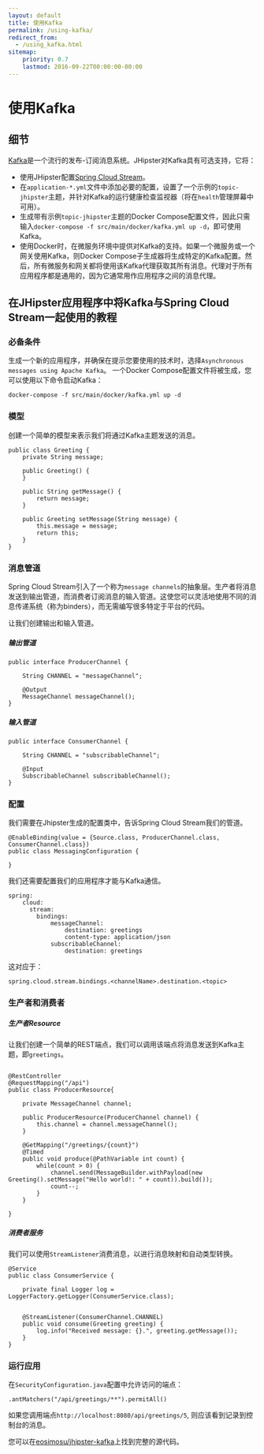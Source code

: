 ```yaml
---
layout: default
title: 使用Kafka
permalink: /using-kafka/
redirect_from:
  - /using_kafka.html
sitemap:
    priority: 0.7
    lastmod: 2016-09-22T00:00:00-00:00
---
```


# <i class="fa fa-envelope"></i> 使用Kafka

## 细节

[Kafka](http://kafka.apache.org/)是一个流行的发布-订阅消息系统。JHipster对Kafka具有可选支持，它将：

- 使用JHipster配置[Spring Cloud Stream](https://cloud.spring.io/spring-cloud-stream/)。
- 在`application-*.yml`文件中添加必要的配置，设置了一个示例的`topic-jhipster`主题，并针对Kafka的运行健康检查监视器（将在`health`管理屏幕中可用）。
- 生成带有示例`topic-jhipster`主题的Docker Compose配置文件，因此只需输入`docker-compose -f src/main/docker/kafka.yml up -d`，即可使用Kafka。
- 使用Docker时，在微服务环境中提供对Kafka的支持。如果一个微服务或一个网关使用Kafka，则Docker Compose子生成器将生成特定的Kafka配置。然后，所有微服务和网关都将使用该Kafka代理获取其所有消息。代理对于所有应用程序都是通用的，因为它通常用作应用程序之间的消息代理。

## 在JHipster应用程序中将Kafka与Spring Cloud Stream一起使用的教程

### 必备条件

生成一个新的应用程序，并确保在提示您要使用的技术时，选择`Asynchronous messages using Apache Kafka`。 一个Docker Compose配置文件将被生成，您可以使用以下命令启动Kafka：

`docker-compose -f src/main/docker/kafka.yml up -d`


### 模型

创建一个简单的模型来表示我们将通过Kafka主题发送的消息。

```
public class Greeting {
    private String message;

    public Greeting() {
    }

    public String getMessage() {
        return message;
    }

    public Greeting setMessage(String message) {
        this.message = message;
        return this;
    }
}

```

### 消息管道

Spring Cloud Stream引入了一个称为`message channels`的抽象层。生产者将消息发送到输出管道，而消费者订阅消息的输入管道。这使您可以灵活地使用不同的消息传递系统（称为binders），而无需编写很多特定于平台的代码。

让我们创建输出和输入管道。

##### 输出管道
```
public interface ProducerChannel {

    String CHANNEL = "messageChannel";

    @Output
    MessageChannel messageChannel();
}
```

##### 输入管道
```
public interface ConsumerChannel {

    String CHANNEL = "subscribableChannel";

    @Input
    SubscribableChannel subscribableChannel();
}
```


### 配置

我们需要在Jhipster生成的配置类中，告诉Spring Cloud Stream我们的管道。

```
@EnableBinding(value = {Source.class, ProducerChannel.class, ConsumerChannel.class})
public class MessagingConfiguration {

}
```

我们还需要配置我们的应用程序才能与Kafka通信。

```
spring:
    cloud:
      stream:
        bindings:
            messageChannel:
                destination: greetings
                content-type: application/json
            subscribableChannel:
                destination: greetings

```

这对应于：

`spring.cloud.stream.bindings.<channelName>.destination.<topic>`


### 生产者和消费者

##### 生产者Resource
让我们创建一个简单的REST端点，我们可以调用该端点将消息发送到Kafka主题，即`greetings`。

```

@RestController
@RequestMapping("/api")
public class ProducerResource{

    private MessageChannel channel;

    public ProducerResource(ProducerChannel channel) {
        this.channel = channel.messageChannel();
    }

    @GetMapping("/greetings/{count}")
    @Timed
    public void produce(@PathVariable int count) {
        while(count > 0) {
            channel.send(MessageBuilder.withPayload(new Greeting().setMessage("Hello world!: " + count)).build());
            count--;
        }
    }

}
```

##### 消费者服务

我们可以使用`StreamListener`消费消息，以进行消息映射和自动类型转换。

```
@Service
public class ConsumerService {

    private final Logger log = LoggerFactory.getLogger(ConsumerService.class);


    @StreamListener(ConsumerChannel.CHANNEL)
    public void consume(Greeting greeting) {
        log.info("Received message: {}.", greeting.getMessage());
    }
}

```

### 运行应用

在`SecurityConfiguration.java`配置中允许访问的端点：

`.antMatchers("/api/greetings/**").permitAll()`

如果您调用端点`http://localhost:8080/api/greetings/5`, 则应该看到记录到控制台的消息。

您可以在[eosimosu/jhipster-kafka][6]上找到完整的源代码。

[6]: https://github.com/eosimosu/jhipster-kafka
